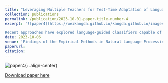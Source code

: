 ```yaml
---
title: "Leveraging Multiple Teachers for Test-Time Adaptation of Language-Guided Classifiers"
collection: publications
permalink: /publication/2023-10-01-paper-title-number-4
excerpt: '![paper4](https://weikangda.github.io/kangda.github.io/images/paper4.PNG){: .align-left width="300px"}  

Recent approaches have explored language-guided classifiers capable of classifying examples from novel tasks when provided with task-specific natural language explanations, instructions or prompts (Sanh et al., 2022; R. Menon et al., 2022; Brown et al., 2020). While these classifiers can generalize in zero-shot settings, the task performance often varies substantially between the language explanations in unpredictable ways (Lu et al., 2022; Gonen et al., 2022). Also, current approaches don’t leverage unlabeled examples of a task that may be available in many scenarios. Here, we introduce TALC, a framework that leverages data programming to adapt a language-guided classifier for a novel task during inference when given access to explanations from multiple teachers and unlabeled test examples. Our results show that TALC consistently outperforms a competitive baseline from prior work by an impressive 9.3% (relative improvement). Furthermore, we showcase the robustness of TALC to variations in the quality and quantity of provided explanations, indicating its potential in scenarios involving learning from multiple teachers or a crowd.'
date: 2023-10-06
venue: 'Findings of the Empirical Methods in Natural Language Processing 2023'
paperurl: 
citation:
---
```

![paper4](https://weikangda.github.io/kangda.github.io/images/paper4.PNG){: .align-center}  

[Download paper here](https://aclanthology.org/2023.findings-emnlp.471)